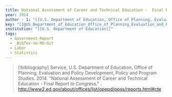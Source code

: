 ```yaml
---
title: National Assessment of Career and Technical Education -  Final Report to Congress
year: 2014
author - 1: "[[U.S. Department of Education, Office of Planning, Evaluation and Policy Development, Policy and Program Studies Service]]"
key: "[[@US_Department_of_Education_Office_of_Planning_Evaluation_and_Policy_Development_Policy_and_Program_Studies_Service2014-kt]]"
institution: "[[U.S. Department of Education]]"
tags:
  - Government-Report
  - _BibTex-to-MD-Git
  - Labor
  - Statistics
---
```


> [!bibliography]
> Service, U.S. Department of Education, Office of Planning, Evaluation and Policy Development, Policy and Program Studies. 2014. “National Assessment of Career and Technical Education -  Final Report to Congress.” . http://www2.ed.gov/about/offices/list/opepd/ppss/reports.html#cte